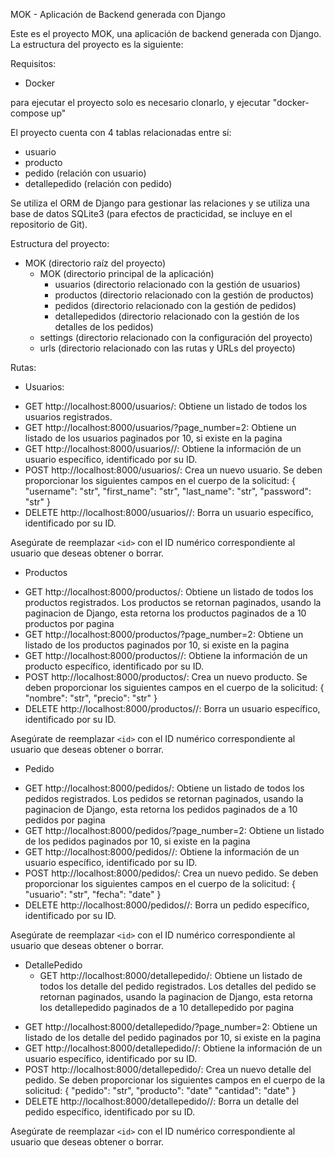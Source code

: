 MOK - Aplicación de Backend generada con Django

Este es el proyecto MOK, una aplicación de backend generada con Django. La estructura del proyecto es la siguiente:

Requisitos:

* Docker

para ejecutar el proyecto solo es necesario clonarlo, y ejecutar "docker-compose up"

El proyecto cuenta con 4 tablas relacionadas entre sí:

- usuario
- producto
- pedido (relación con usuario)
- detallepedido (relación con pedido)

Se utiliza el ORM de Django para gestionar las relaciones y se utiliza una base de datos SQLite3 (para efectos de practicidad, se incluye en el repositorio de Git).

Estructura del proyecto:

- MOK (directorio raíz del proyecto)
  - MOK (directorio principal de la aplicación)
    - usuarios (directorio relacionado con la gestión de usuarios)
    - productos (directorio relacionado con la gestión de productos)
    - pedidos (directorio relacionado con la gestión de pedidos)
    - detallepedidos (directorio relacionado con la gestión de los detalles de los pedidos)
  - settings (directorio relacionado con la configuración del proyecto)
  - urls (directorio relacionado con las rutas y URLs del proyecto)

Rutas:
* Usuarios:
- GET http://localhost:8000/usuarios/: Obtiene un listado de todos los usuarios registrados.
- GET http://localhost:8000/usuarios/?page_number=2: Obtiene un listado de los usuarios paginados por 10, si existe en la pagina
- GET http://localhost:8000/usuarios/<id>/: Obtiene la información de un usuario específico, identificado por su ID.
- POST http://localhost:8000/usuarios/: Crea un nuevo usuario. Se deben proporcionar los siguientes campos en el cuerpo de la solicitud:
  {
    "username": "str",
    "first_name": "str",
    "last_name": "str",
    "password": "str"
  }
- DELETE http://localhost:8000/usuarios/<id>/: Borra un usuario específico, identificado por su ID.

Asegúrate de reemplazar `<id>` con el ID numérico correspondiente al usuario que deseas obtener o borrar.

* Productos
- GET http://localhost:8000/productos/: Obtiene un listado de todos los productos registrados. Los productos se retornan paginados, usando la paginacion de Django, esta retorna los productos paginados de a 10 productos por pagina
- GET http://localhost:8000/productos/?page_number=2: Obtiene un listado de los productos paginados por 10, si existe en la pagina
- GET http://localhost:8000/productos/<id>/: Obtiene la información de un producto específico, identificado por su ID.
- POST http://localhost:8000/productos/: Crea un nuevo producto. Se deben proporcionar los siguientes campos en el cuerpo de la solicitud:
  {
    "nombre": "str",
    "precio": "str"
  }
- DELETE http://localhost:8000/productos/<id>/: Borra un usuario específico, identificado por su ID.

Asegúrate de reemplazar `<id>` con el ID numérico correspondiente al usuario que deseas obtener o borrar.

* Pedido
- GET http://localhost:8000/pedidos/: Obtiene un listado de todos los pedidos registrados. Los pedidos se retornan paginados, usando la paginacion de Django, esta retorna los pedidos paginados de a 10 pedidos por pagina
- GET http://localhost:8000/pedidos/?page_number=2: Obtiene un listado de los pedidos paginados por 10, si existe en la pagina
- GET http://localhost:8000/pedidos/<id>/: Obtiene la información de un usuario específico, identificado por su ID.
- POST http://localhost:8000/pedidos/: Crea un nuevo pedido. Se deben proporcionar los siguientes campos en el cuerpo de la solicitud:
  {
    "usuario": "str",
    "fecha": "date"
  }
- DELETE http://localhost:8000/pedidos/<id>/: Borra un pedido específico, identificado por su ID.

Asegúrate de reemplazar `<id>` con el ID numérico correspondiente al usuario que deseas obtener o borrar.

* DetallePedido
  - GET http://localhost:8000/detallepedido/: Obtiene un listado de todos los detalle del pedido registrados. Los detalles del pedido se retornan paginados, usando la paginacion de Django, esta retorna los detallepedido paginados de a 10 detallepedido por pagina
- GET http://localhost:8000/detallepedido/?page_number=2: Obtiene un listado de los detalle del pedido paginados por 10, si existe en la pagina
- GET http://localhost:8000/detallepedido/<id>/: Obtiene la información de un usuario específico, identificado por su ID.
- POST http://localhost:8000/detallepedido/: Crea un nuevo detalle del pedido. Se deben proporcionar los siguientes campos en el cuerpo de la solicitud:
  {
    "pedido": "str",
    "producto": "date"
    "cantidad": "date"
  }
- DELETE http://localhost:8000/detallepedido/<id>/: Borra un detalle del pedido específico, identificado por su ID.

Asegúrate de reemplazar `<id>` con el ID numérico correspondiente al usuario que deseas obtener o borrar.
